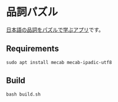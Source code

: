 # 品詞パズル

[日本語の品詞をパズルで学ぶアプリ](https://marmooo.github.io/posp-ja/)です。

## Requirements

```
sudo apt install mecab mecab-ipadic-utf8
```

## Build

```
bash build.sh
```
